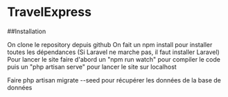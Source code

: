 # TravelExpress

##Installation

On clone le repository depuis github
On fait un npm install pour installer toutes les dépendances
(Si Laravel ne marche pas, il faut installer Laravel)
Pour lancer le site faire d'abord un "npm run watch" pour compiler le code puis un "php artisan serve" pour lancer le site sur localhost

Faire php artisan migrate --seed pour récupérer les données de la base de données
